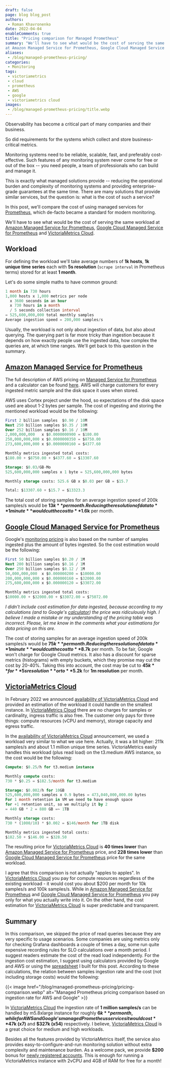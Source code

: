 ```yaml
---
draft: false
page: blog blog_post
authors:
 - Roman Khavronenko
date: 2022-04-04
enableComments: true
title: "Pricing comparison for Managed Prometheus"
summary: "We'll have to see what would be the cost of serving the same workload 
at Amazon Managed Service for Prometheus, Google Cloud Managed Service for Prometheus and VictoriaMetrics Cloud."
aliases:
 - /blog/managed-prometheus-pricing/
categories:
 - Monitoring 
tags:
 - victoriametrics
 - cloud
 - prometheus
 - AWS
 - google
 - victoriametrics cloud
images:
 - /blog/managed-prometheus-pricing/title.webp
---
```


Observability has become a critical part of many companies and their business.

So did requirements for the systems which collect and store business-critical metrics.

Monitoring systems need to be reliable, scalable, fast, and preferably cost-effective. 
Such features of any monitoring system never come for free or out of the box -- you need people, 
a team of professionals who can build and manage it.

This is exactly what managed solutions provide -- reducing the operational burden and complexity 
of monitoring systems and providing enterprise-grade guarantees at the same time. 
There are many solutions that provide similar services, but the question is: what is the cost of such a service?

In this post, we'll compare the cost of using managed services for [Prometheus](https://prometheus.io/), 
which de-facto became a standard for modern monitoring.

We'll have to see what would be the cost of serving the same workload at 
[Amazon Managed Service for Prometheus](https://aws.amazon.com/prometheus/), 
[Google Cloud Managed Service for Prometheus](https://cloud.google.com/stackdriver/docs/managed-prometheus) 
and [VictoriaMetrics Cloud](https://victoriametrics.com/products/cloud/).



## Workload

For defining the workload we'll take average numbers of **1k hosts**, **1k unique time series** each 
with **5s resolution** (`scrape interval` in Prometheus terms) stored for at least **1 month**.

Let's do some simple maths to have common ground:
```SQL
1 month is 730 hours
1,000 hosts x 1,000 metrics per node
  x 3600 seconds in an hour 
  x 730 hours in a month  
  / 5 seconds collection interval 
= 525,600,000,000 total monthly samples
Average ingestion speed = 200,000 samples/s
```

Usually, the workload is not only about ingestion of data, but also about querying. 
The querying part is far more tricky than ingestion because it depends on how exactly people 
use the ingested data, how complex the queries are, at which time ranges. We'll get back to this 
question in the summary.


## [Amazon Managed Service for Prometheus](https://aws.amazon.com/prometheus/)

The full description of AWS pricing on [Managed Service for Prometheus](https://aws.amazon.com/prometheus/)
and a calculator can be found [here](https://aws.amazon.com/prometheus/pricing/). 
AWS will charge customers for every ingested metric sample and the disk space it uses when stored.

AWS uses Cortex project under the hood, so expectations of the disk space used are about 1-2 bytes per sample. 
The cost of ingesting and storing the mentioned workload would be the following:
```SQL
First 2 billion samples  $0.90 / 10M
Next 250 billion samples $0.35 / 10M
Over 252 billion samples $0.16 / 10M
2,000,000,000   x $0.0000000900 = $180.00 
250,000,000,000 x $0.0000000350 = $8750.00
273,600,000,000 x $0.0000000160 = $4377.60

Monthly metrics ingested total costs: 
$180.00 + $8750.00 + $4377.60 = $13307.60

Storage: $0.03/GB-Mo
525,600,000,000 samples x 1 byte = 525,600,000,000 bytes

Monthly storage costs: 525.6 GB x $0.03 per GB = $15.7

Total: $13307.60 + $15.7 = $13323.3
```
The total cost of storing samples for an average ingestion speed of 200k samples/s would be **$13k** per month. 
Reducing the resolution of data to **1 minute** would cut the cost to **$1.6k** per month.


## [Google Cloud Managed Service for Prometheus](https://cloud.google.com/stackdriver/docs/managed-prometheus)

Google's [monitoring pricing](https://cloud.google.com/stackdriver/pricing#monitoring-pricing-summary) 
is also based on the number of samples ingested plus the amount of bytes ingested. 
So the cost estimation would be the following:
```SQL
First 50 billion samples $0.20 / 1M
Next 200 billion samples $0.16 / 1M
Over 250 billion samples $0.12 / 1M
50,000,000,000  x $0.000000200 = $10000.00
200,000,000,000 x $0.000000160 = $32000.00
275,600,000,000 x $0.000000120 = $33072.00

Monthly metrics ingested total costs: 
$10000.00 + $32000.00 + $33072.00 = $75072.00
```

_I didn't include cost estimation for data ingested, because according to my calculations (and to 
Google's [calculator](https://cloud.google.com/products/calculator)) 
the price was ridiculously high. I believe I made a mistake or my understanding of the pricing table was incorrect. 
Please, let me know in the comments what your estimations for data pricing on this are._

The cost of storing samples for an average ingestion speed of 200k samples/s would be **$75k** per month. 
Reducing the resolution of data to **1 minute** would cut the cost to **$8.7k** per month. To be fair, Google won't charge 
for Google Cloud metrics. It also has a discount for sparse metrics (histograms) with empty buckets, which they promise 
may cut the cost by 20-40%. Taking this into account, the cost may be cut to **$45k** for **5s resolution** or to **$5.2k** 
for **1m resolution** per month.


## [VictoriaMetrics Cloud](https://victoriametrics.com/products/cloud/)

In February 2022 we announced [availability of VictoriaMetrics Cloud](https://victoriametrics.com/blog/managed-victoriametrics-announcement/) 
and provided an estimation of the workload it could handle on the smallest instance. 
In [VictoriaMetrics Cloud](https://victoriametrics.com/products/cloud/) there are no charges 
for samples or cardinality, ingress traffic is also free. The customer only pays for three things: 
compute resources (vCPU and memory), storage capacity and egress traffic.

In the [availability of VictoriaMetrics Cloud](https://victoriametrics.com/blog/managed-victoriametrics-announcement/) 
announcement, we used a workload very similar to what we use here. 
Actually, it was a bit higher: 211k samples/s and about 1.1 million unique time series. 
VictoriaMetrics easily handles this workload (plus read load) on the t3.medium AWS instance, 
so the cost would be the following:
```SQL
Compute: $0.25/h for t3.medium instance

Monthly compute costs:
730 * $0.25 = $182.5/month for t3.medium

Storage: $0.002/h for 10GB
525,600,000,000 samples x 0.9 bytes = 473,040,000,000.00 bytes
For 1 month retention in VM we need to have enough space 
for +1 retention unit, so we multiply it by 2 
= 440 GB * 2 = 880 GB =~ 1TB

Monthly storage costs:
730 * (1000/10) * $0.002 = $146/month for 1TB disk

Monthly metrics ingested total costs: 
$182.50 + $146.00 = $328.50
```

The resulting price for [VictoriaMetrics Cloud](https://victoriametrics.com/products/cloud/) 
is **40 times lower** than [Amazon Managed Service for Prometheus](https://aws.amazon.com/prometheus/) price, 
and **228 times lower** than [Google Cloud Managed Service for Prometheus](https://cloud.google.com/stackdriver/docs/managed-prometheus) 
price for the same workload.

I agree that this comparison is not actually "apples to apples".
In [VictoriaMetrics Cloud](https://victoriametrics.com/products/cloud/) you pay for compute 
resources regardless of the existing workload - it would cost you 
about $200 per month for 10k samples/s and 100k samples/s.
While in [Amazon Managed Service for Prometheus](https://aws.amazon.com/prometheus/) 
and [Google Cloud Managed Service for Prometheus](https://cloud.google.com/stackdriver/docs/managed-prometheus) 
you pay only for what you actually write into it.
On the other hand, the cost estimation for [VictoriaMetrics Cloud](https://victoriametrics.com/products/cloud/) 
is super predictable and transparent.


## Summary
In this comparison, we skipped the price of read queries because they are very specific to usage scenarios. 
Some companies are using metrics only for checking Grafana dashboards a couple of times a day, some run quite 
expensive recording rules for SLO calculations over a month period. I suggest readers estimate the cost of 
the read load independently.
For the ingestion cost estimation, I suggest using calculators provided by Google and AWS or using the 
[spreadsheet](https://docs.google.com/spreadsheets/d/16C34YXjb64iP0gEUNwr48f_XmBujAPLM66hMUxgCP6Q/edit#gid=0) I built 
for this post.
According to these calculations, the relation between samples ingestion rate and the cost (not including storage costs) 
would the following:

{{< image href="/blog/managed-prometheus-pricing/pricing-comparison.webp" alt="Managed Prometheus pricing comparison based on ingestion rate for AWS and Google" >}}

In [VictoriaMetrics Cloud](https://victoriametrics.com/products/cloud/) the ingestion rate 
of **1 million samples/s** can be handled by m5.8xlarge instance for roughly **$6k** per month, while for AWS and 
Google's managed Prometheus services it would cost **$47k (x7)** and **$327k (x54)** respectively.
I believe, [VictoriaMetrics Cloud](https://victoriametrics.com/products/cloud/) is a great 
choice for medium and high workloads.

Besides all the features provided by VictoriaMetrics itself, the service also provides easy-to-configure-and-run 
monitoring solution without extra complexity and maintenance burden. As a welcome pack, we provide **$200** bonus 
for [newly registered accounts](https://console.victoriametrics.cloud/signUp?utm_source=blog&utm_campaign=prompricing). This is enough for running a VictoriaMetrics instance with 2vCPU and 4GB of RAM 
for free for a month!
